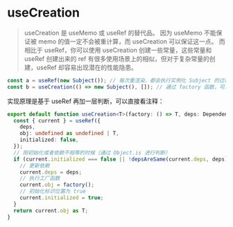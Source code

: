 # useCreation

> useCreation 是 useMemo 或 useRef 的替代品。
> 因为 useMemo 不能保证被 memo 的值一定不会被重计算，而 useCreation 可以保证这一点。
> 而相比于 useRef，你可以使用 useCreation 创建一些常量，这些常量和 useRef 创建出来的 ref 有很多使用场景上的相似，但对于复杂常量的创建，useRef 却容易出现潜在的性能隐患。

```ts
const a = useRef(new Subject()); // 每次重渲染，都会执行实例化 Subject 的过程，即便这个实例立刻就被扔掉了
const b = useCreation(() => new Subject(), []); // 通过 factory 函数，可以避免性能隐患
```

实现原理是基于 useRef 再加一层判断，可以直接看注释：

```ts
export default function useCreation<T>(factory: () => T, deps: DependencyList) {
  const { current } = useRef({
    deps,
    obj: undefined as undefined | T,
    initialized: false,
  });
  // 刚初始化或者依赖不相等的时候（通过 Object.is 进行判断）
  if (current.initialized === false || !depsAreSame(current.deps, deps)) {
    // 更新依赖
    current.deps = deps;
    // 执行工厂函数
    current.obj = factory();
    // 初始化标识位置为 true
    current.initialized = true;
  }
  return current.obj as T;
}
```

